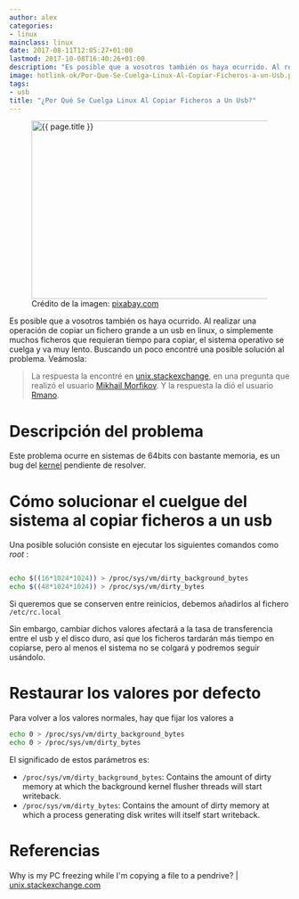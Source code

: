 ```yaml
---
author: alex
categories:
- linux
mainclass: linux
date: 2017-08-11T12:05:27+01:00
lastmod: 2017-10-08T16:40:26+01:00
description: "Es posible que a vosotros también os haya ocurrido. Al realizar una  operación de copiar un fichero grande a un usb en linux, o simplemente muchos  ficheros que requieran tiempo para copiar, el sistema operativo se cuelga y va muy  lento. Buscando un poco encontré una posible solución al problema. Veámosla:"
image: hotlink-ok/Por-Que-Se-Cuelga-Linux-Al-Copiar-Ficheros-a-un-Usb.png
tags:
- usb
title: "¿Por Qué Se Cuelga Linux Al Copiar Ficheros a Un Usb?"
---
```


<figure>
    <img sizes="(min-width: 640px) 640px, 100vw" on="tap:lightbox1" role="button" tabindex="0" layout="responsive" src="/img/hotlink-ok/Por-Que-Se-Cuelga-Linux-Al-Copiar-Ficheros-a-un-Usb.png" title="{{ page.title }}" alt="{{ page.title }}" width="640px" height="320px" />
    <figcaption>Crédito de la imagen: <a href="https://pixabay.com/en/usb-drive-storage-plug-flash-38264/">pixabay.com</a></figcaption>
</figure>


Es posible que a vosotros también os haya ocurrido. Al realizar una operación de copiar un fichero grande a un usb en linux, o simplemente muchos ficheros que requieran tiempo para copiar, el sistema operativo se cuelga y va muy lento. Buscando un poco encontré una posible solución al problema. Veámosla:

> La respuesta la encontré en <a href="http://unix.stackexchange.com" target="_blank" title="stackexchange">unix.stackexchange</a>, en una pregunta que realizó el usuario <a href="http://unix.stackexchange.com/users/52763/mikhail-morfikov" target="_blank" title="">Mikhail Morfikov</a>. Y la respuesta la dió el usuario <a href="http://unix.stackexchange.com/users/52205/rmano" target="_blank" title="">Rmano</a>.

<!--more--><!--ad-->

# Descripción del problema

Este problema ocurre en sistemas de 64bits con bastante memoria, es un bug del <a href="http://lwn.net/Articles/572911/" target="_blank" title="">kernel</a> pendiente de resolver.

# Cómo solucionar el cuelgue del sistema al copiar ficheros a un usb

Una posible solución consiste en ejecutar los siguientes comandos como _root_ :

```bash

echo $((16*1024*1024)) > /proc/sys/vm/dirty_background_bytes
echo $((48*1024*1024)) > /proc/sys/vm/dirty_bytes

```

Si queremos que se conserven entre reinicios, debemos añadirlos al fichero `/etc/rc.local`

Sin embargo, cambiar dichos valores afectará a la tasa de transferencia entre el usb y el disco duro, así que los ficheros tardarán más tiempo en copiarse, pero al menos el sistema no se colgará y podremos seguir usándolo.

# Restaurar los valores por defecto

Para volver a los valores normales, hay que fijar los valores a

```bash
echo 0 > /proc/sys/vm/dirty_background_bytes
echo 0 > /proc/sys/vm/dirty_bytes
```

El significado de estos parámetros es:

- `/proc/sys/vm/dirty_background_bytes`: Contains the amount of dirty memory at which the background kernel flusher threads will start writeback.
- `/proc/sys/vm/dirty_bytes`: Contains the amount of dirty memory at which a process generating disk writes will itself start writeback.

# Referencias

Why is my PC freezing while I'm copying a file to a pendrive? \| [unix.stackexchange.com](http://unix.stackexchange.com/questions/107703/why-is-my-pc-freezing-while-im-copying-a-file-to-a-pendrive "Why is my PC freezing while I'm copying a file to a pendrive?")
